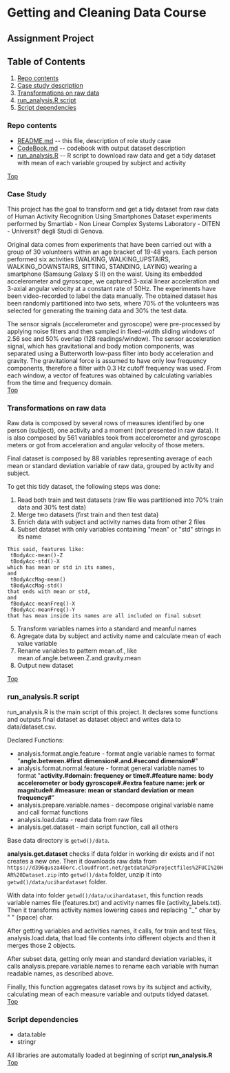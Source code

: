 <a name="top"></a>
# Getting and Cleaning Data Course
## Assignment Project

## Table of Contents
1. [Repo contents](#repo)  
2. [Case study description](#casestudy) 
3. [Transformations on raw data](#transformations)
4. [run_analysis.R script](#run_analysis.R)
5. [Script dependencies](#deps)

<a name="repo"></a>  
### Repo contents 
* [README.md](https://github.com/coichedid/datasciencecoursera/blob/master/course3_Getting_and_Cleaning_Data/Week_4/project_assignment/README.md) -- this file, description of role study case
* [CodeBook.md](https://github.com/coichedid/datasciencecoursera/blob/master/course3_Getting_and_Cleaning_Data/Week_4/project_assignment/CodeBook.md) -- codebook with output dataset description
* [run_analysis.R](https://raw.githubusercontent.com/coichedid/datasciencecoursera/master/course3_Getting_and_Cleaning_Data/Week_4/project_assignment/run_analysis.R) -- R script to download raw data and get a tidy dataset with mean of each variable grouped by subject and activity  

[Top](#top)

<a name="casestudy"></a>  
### Case Study
This project has the goal to transform and get a tidy dataset from raw data of Human Activity Recognition Using Smartphones Dataset experiments performed by Smartlab - Non Linear Complex Systems Laboratory - DITEN - Universit? degli Studi di Genova.

Original data comes from experiments that have been carried out with a group of 30 volunteers within an age bracket of 19-48 years. Each person performed six activities (WALKING, WALKING_UPSTAIRS, WALKING_DOWNSTAIRS, SITTING, STANDING, LAYING) wearing a smartphone (Samsung Galaxy S II) on the waist. Using its embedded accelerometer and gyroscope, we captured 3-axial linear acceleration and 3-axial angular velocity at a constant rate of 50Hz. The experiments have been video-recorded to label the data manually. The obtained dataset has been randomly partitioned into two sets, where 70% of the volunteers was selected for generating the training data and 30% the test data. 

The sensor signals (accelerometer and gyroscope) were pre-processed by applying noise filters and then sampled in fixed-width sliding windows of 2.56 sec and 50% overlap (128 readings/window). The sensor acceleration signal, which has gravitational and body motion components, was separated using a Butterworth low-pass filter into body acceleration and gravity. The gravitational force is assumed to have only low frequency components, therefore a filter with 0.3 Hz cutoff frequency was used. From each window, a vector of features was obtained by calculating variables from the time and frequency domain.  
[Top](#top)

 <a name="transformations"></a>  
### Transformations on raw data
Raw data is composed by several rows of measures identified by one person (subject), one activity and a moment (not presented in raw data). It is also composed by 561 variables took from accelerometer and gyroscope meters or got from acceleration and angular velocity of those meters.

Final dataset is composed by 88 variables representing average of each mean or standard deviation variable of raw data, grouped by activity and subject.

To get this tidy dataset, the following steps was done:  
1. Read both train and test datasets (raw file was partitioned into 70% train data and 30% test data)  
2. Merge two datasets (first train and then test data)  
3. Enrich data with subject and activity names data from other 2 files  
4. Subset dataset with only variables containing "mean" or "std" strings in its name  
```
This said, features like:   
 tBodyAcc-mean()-Z  
 tBodyAcc-std()-X  
which has mean or std in its names,
and  
 tBodyAccMag-mean()  
 tBodyAccMag-std()  
that ends with mean or std,
and  
 fBodyAcc-meanFreq()-X  
 fBodyAcc-meanFreq()-Y  
that has mean inside its names are all included on final subset
```  
5. Transform variables names into a standard and meanful names  
6. Agregate data by subject and activity name and calculate mean of each value variable  
7. Rename variables to pattern mean.of.<old variable name>, like mean.of.angle.between.Z.and.gravity.mean  
8. Output new dataset  

[Top](#top)

 <a name="run_analysis.R"></a>  
### run_analysis.R script
run_analysis.R is the main script of this project. It declares some functions and outputs final dataset as dataset object and writes data to data/dataset.csv.  

Declared Functions:  

* analysis.format.angle.feature - format angle variable names to format "**angle.between.#first dimension#.and.#second dimension#**"  
* analysis.format.normal.feature - format general variable names to format "**activity.#domain: frequency or time#.#feature name: body accelerometer or body gyroscope#.#extra feature name: jerk or magnitude#.#measure: mean or standard deviation or mean frequency#**"  
* analysis.prepare.variable.names - decompose original variable name and call format functions  
* analysis.load.data - read data from raw files  
* analysis.get.dataset - main script function, call all others  

Base data directory is `getwd()/data`.  

**analysis.get.dataset** checks if data folder in working dir exists and if not creates a new one. Then it downloads raw data from `https://d396qusza40orc.cloudfront.net/getdata%2Fprojectfiles%2FUCI%20HAR%20Dataset.zip` into `getwd()/data` folder, unzip it into `getwd()/data/ucihardataset` folder.

With data into folder `getwd()/data/ucihardataset`, this function reads variable names file (features.txt) and activity names file (activity_labels.txt). Then it transforms activity names lowering cases and replacing "_" char by " " (space) char.

After getting variables and activities names, it calls, for train and test files, analysis.load.data, that load file contents into different objects and then it merges those 2 objects.

After subset data, getting only mean and standard deviation variables, it calls analysis.prepare.variable.names to rename each variable with human readable names, as described above.

Finally, this function aggregates dataset rows by its subject and activity, calculating mean of each measure variable and outputs tidyed dataset.  
[Top](#top)

 <a name="deps"></a>  
### Script dependencies

* data.table
* stringr  


All libraries are automatally loaded at beginning of script **run_analysis.R**  
[Top](#top)